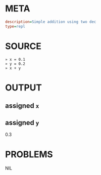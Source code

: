 # META
~~~ini
description=Simple addition using two dec
type=repl
~~~
# SOURCE
~~~roc
» x = 0.1
» y = 0.2
» x + y
~~~
# OUTPUT
assigned `x`
---
assigned `y`
---
0.3
# PROBLEMS
NIL
